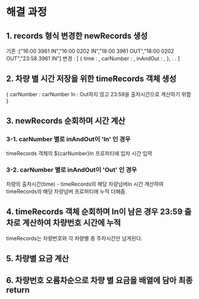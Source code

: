 # 해결 과정

## 1. records 형식 변경한 newRecords 생성

기존 :["16:00 3961 IN","16:00 0202 IN","18:00 3961 OUT","18:00 0202 OUT","23:58 3961 IN"]
변경 : [
{
time : ,
carNumber : ,
inAndOut : ,
},
.
.
]

## 2. 차량 별 시간 저장을 위한 timeRecords 객체 생성

{
carNumber :
carNumber In : Out하지 않고 23:59을 출차시간으로 계산하기 위함
}

## 3. newRecords 순회하며 시간 계산

### 3-1. carNumber 별로 inAndOut이 'In' 인 경우

timeRecords 객체의 ${carNumber}In 프로퍼티에 입차 시간 입력

### 3-2. carNumber 별로 inAndOut이 'Out' 인 경우

차량의 출차시간(time) - timeRecords의 해당 차량넘버In 시간 계산하여
timeRecords의 해당 차량넘버 프로퍼티에 누적 더해줌.

## 4. timeRecords 객체 순회하며 In이 남은 경우 23:59 출차로 계산하여 차량번호 시간에 누적

timeRecords는 차량번호와 각 차량별 총 주차시간만 남게된다.

## 5. 차량별 요금 계산

## 6. 차량번호 오름차순으로 차량 별 요금을 배열에 담아 최종 return
